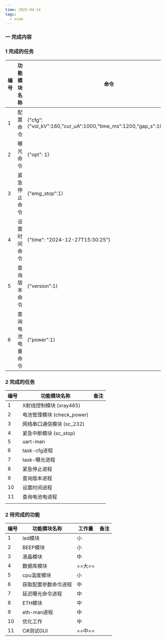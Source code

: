 ```yaml
---
time: 2025-04-14
tags:
  - scom
---
```

### 一 完成内容
### 1 完成的任务

| 编号  | 功能模块名称   | 命令                                                                      | 正常返回                | 错误返回           | 备注  |
| --- | -------- | ----------------------------------------------------------------------- | ------------------- | -------------- | --- |
| 1   | 配置命令     | {"cfg":{"vol_kV":160,"cur_uA":1000,"time_ms":1200,"gap_s":100,"num":1}} | {"cfg":0}           | {"cfg":2}      |     |
| 2   | 曝光命令     | {"opt": 1}                                                              | {"opt": 0}          | {"opt": 2}     |     |
| 3   | 紧急停止命令   | {"emg_stop":1}                                                          | {"emg_stop":0}      | {"emg_stop":2} |     |
| 4   | 设置时间命令   | {"time": "2024-12-27T15:30:25"}                                         | {"time": 0}         | {"time": 2}    |     |
| 5   | 查询版本命令   | {"version":1}                                                           | {"version":“P3A0X”} | {"version":2}  |     |
| 6   | 查询电池电量命令 | {"power":1}                                                             | {"power":1}         | {"power":2}    |     |

### 2 完成的任务

| 编号  | 功能模块名称               | 备注  |
| --- | -------------------- | --- |
| 1   | X射线控制模块 (xray485)    |     |
| 2   | 电池管理模块 (check_power) |     |
| 3   | 网络串口通信模块 (sc_232)    |     |
| 4   | 紧急中断模块 (sc_stop)     |     |
| 5   | uart-man             |     |
| 6   | task-cfg进程           |     |
| 7   | task-曝光进程            |     |
| 8   | 紧急停止进程               |     |
| 9   | 查询版本进程               |     |
| 10  | 设置时间进程               |     |
| 11  | 查询电池电进程              |     |
|     |                      |     |

### 2 待完成的功能

| 编号  | 功能模块名称     | 工作量   | 备注  |
| --- | ---------- | ----- | --- |
| 1   | led模块      | 小     |     |
| 2   | BEEP模块     | 小     |     |
| 3   | 液晶模块       | 中     |     |
| 4   | 数据库模块      | ==大== |     |
| 5   | cpu温度模块    | 小     |     |
| 6   | 获取配置参数命令进程 | 中     |     |
| 7   | 延迟曝光命令进程   | 中     |     |
| 8   | ETH模块      | 中     |     |
| 9   | eth-man进程  | 中     |     |
| 10  | 优化工作       | 中     |     |
| 11  | C#测试GUI    | ==中== |     |


